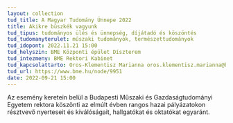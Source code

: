 ```yaml
---
layout: collection
tud_title: A Magyar Tudomány Ünnepe 2022
title: Akikre büszkék vagyunk
tud_tipus: tudományos ülés és ünnepség, díjátadó és köszöntés
tud_tudomanyterulet: műszaki tudományok, természettudományok
tud_idopont: 2022.11.21 15:00
tud_helyszin: BME Központi épület Díszterem
tud_intezmeny: BME Rektori Kabinet
tud_kapcsolattarto: Oros-Klementisz Marianna oros.klementisz.marianna@bme.hu 463-2289
tud_url: https://www.bme.hu/node/9951
date: 2022-09-21 15:00
---
```

Az esemény keretein belül a Budapesti Műszaki és Gazdaságtudományi Egyetem rektora köszönti az elmúlt évben rangos hazai pályázatokon résztvevő nyerteseit és kiválóságait, hallgatókat és oktatókat egyaránt.